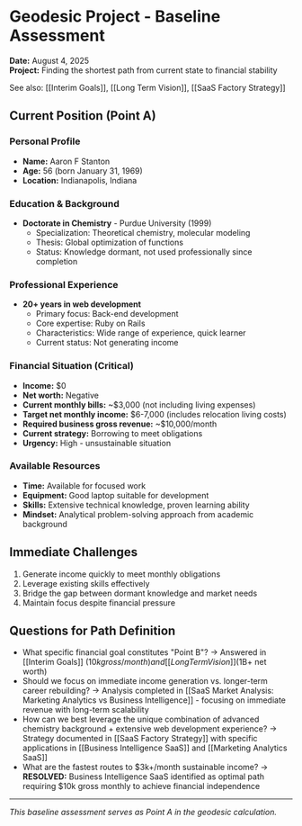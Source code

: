 # Geodesic Project - Baseline Assessment

**Date:** August 4, 2025  
**Project:** Finding the shortest path from current state to financial stability

See also: [[Interim Goals]], [[Long Term Vision]], [[SaaS Factory Strategy]]

## Current Position (Point A)

### Personal Profile
- **Name:** Aaron F Stanton
- **Age:** 56 (born January 31, 1969)
- **Location:** Indianapolis, Indiana

### Education & Background
- **Doctorate in Chemistry** - Purdue University (1999)
  - Specialization: Theoretical chemistry, molecular modeling
  - Thesis: Global optimization of functions
  - Status: Knowledge dormant, not used professionally since completion

### Professional Experience
- **20+ years in web development**
  - Primary focus: Back-end development
  - Core expertise: Ruby on Rails
  - Characteristics: Wide range of experience, quick learner
  - Current status: Not generating income

### Financial Situation (Critical)
- **Income:** $0
- **Net worth:** Negative
- **Current monthly bills:** ~$3,000 (not including living expenses)
- **Target net monthly income:** $6-7,000 (includes relocation living costs)
- **Required business gross revenue:** ~$10,000/month
- **Current strategy:** Borrowing to meet obligations
- **Urgency:** High - unsustainable situation

### Available Resources
- **Time:** Available for focused work
- **Equipment:** Good laptop suitable for development
- **Skills:** Extensive technical knowledge, proven learning ability
- **Mindset:** Analytical problem-solving approach from academic background

## Immediate Challenges
1. Generate income quickly to meet monthly obligations
2. Leverage existing skills effectively
3. Bridge the gap between dormant knowledge and market needs
4. Maintain focus despite financial pressure

## Questions for Path Definition
- What specific financial goal constitutes "Point B"? → Answered in [[Interim Goals]] ($10k gross/month) and [[Long Term Vision]] ($1B+ net worth)
- Should we focus on immediate income generation vs. longer-term career rebuilding? → Analysis completed in [[SaaS Market Analysis: Marketing Analytics vs Business Intelligence]] - focusing on immediate revenue with long-term scalability
- How can we best leverage the unique combination of advanced chemistry background + extensive web development experience? → Strategy documented in [[SaaS Factory Strategy]] with specific applications in [[Business Intelligence SaaS]] and [[Marketing Analytics SaaS]]
- What are the fastest routes to $3k+/month sustainable income? → **RESOLVED:** Business Intelligence SaaS identified as optimal path requiring $10k gross monthly to achieve financial independence

---
*This baseline assessment serves as Point A in the geodesic calculation.*
